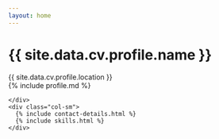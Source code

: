```yaml
---
layout: home
---
```

<div class="container">
  <div class="row mt-5">
    <div class="col-sm-8">
      <h1>
        {{ site.data.cv.profile.name }}
      </h1>
      <span class="h3 text-muted">{{ site.data.cv.profile.location }}</span>
      <div class="mt-2">
        {% include profile.md %}
      </div>


    </div>
    <div class="col-sm">
      {% include contact-details.html %}
      {% include skills.html %}
    </div>
  </div>
</div>






